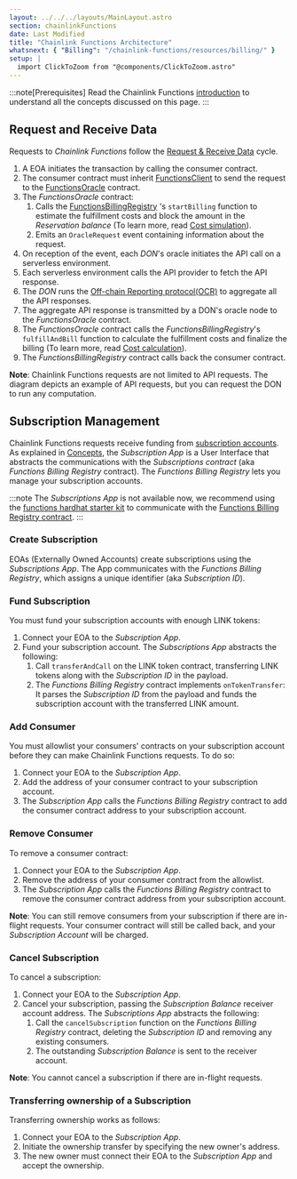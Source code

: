 ```yaml
---
layout: ../../../layouts/MainLayout.astro
section: chainlinkFunctions
date: Last Modified
title: "Chainlink Functions Architecture"
whatsnext: { "Billing": "/chainlink-functions/resources/billing/" }
setup: |
  import ClickToZoom from "@components/ClickToZoom.astro"
---
```


:::note[Prerequisites]
Read the Chainlink Functions [introduction](/chainlink-functions/) to understand all the concepts discussed on this page.
:::

## Request and Receive Data

<ClickToZoom src='/images/chainlink-functions/requestAndReceive.png' />

Requests to _Chainlink Functions_ follow the [Request & Receive Data](/chainlink-functions/resources/concepts/) cycle.

1. A EOA initiates the transaction by calling the consumer contract.
1. The consumer contract must inherit [FunctionsClient](https://github.com/smartcontractkit/chainlink/blob/develop/contracts/src/v0.8/dev/functions/FunctionsClient.sol) to send the request to the [FunctionsOracle](https://github.com/smartcontractkit/chainlink/blob/develop/contracts/src/v0.8/dev/functions/FunctionsOracle.sol) contract.
1. The _FunctionsOracle_ contract:
   1. Calls the [FunctionsBillingRegistry](https://github.com/smartcontractkit/chainlink/blob/develop/contracts/src/v0.8/dev/functions/FunctionsBillingRegistry.sol) 's `startBilling` function to estimate the fulfillment costs and block the amount in the _Reservation balance_ (To learn more, read [Cost simulation](/chainlink-functions/resources/billing#cost-simulation-reservation)).
   1. Emits an `OracleRequest` event containing information about the request.
1. On reception of the event, each _DON_'s oracle initiates the API call on a serverless environment.
1. Each serverless environment calls the API provider to fetch the API response.
1. The _DON_ runs the [Off-chain Reporting protocol(OCR)](/chainlink-functions/resources/concepts/) to aggregate all the API responses.
1. The aggregate API response is transmitted by a DON's oracle node to the _FunctionsOracle_ contract.
1. The _FunctionsOracle_ contract calls the _FunctionsBillingRegistry_'s `fulfillAndBill` function to calculate the fulfillment costs and finalize the billing (To learn more, read [Cost calculation](/chainlink-functions/resources/billing#cost-calculation-fulfillment)).
1. The _FunctionsBillingRegistry_ contract calls back the consumer contract.

**Note**: Chainlink Functions requests are not limited to API requests. The diagram depicts an example of API requests, but you can request the DON to run any computation.

## Subscription Management

Chainlink Functions requests receive funding from [subscription accounts](/chainlink-functions/resources/concepts/). As explained in [Concepts](/chainlink-functions/resources/concepts/), the _Subscription App_ is a User Interface that abstracts the communications with the _Subscriptions contract_ (aka _Functions Billing Registry_ contract). The _Functions Billing Registry_ lets you manage your subscription accounts.

:::note
The _Subscriptions App_ is not available now, we recommend using the [functions hardhat starter kit](https://github.com/smartcontractkit/functions-hardhat-starter-kit) to communicate with the [Functions Billing Registry contract](https://github.com/smartcontractkit/chainlink/blob/develop/contracts/src/v0.8/dev/functions/FunctionsBillingRegistry.sol).
:::

### Create Subscription

<ClickToZoom src='/images/chainlink-functions/subscription/createSubscription.png' />

EOAs (Externally Owned Accounts) create subscriptions using the _Subscriptions App_. The App communicates with the _Functions Billing Registry_, which assigns a unique identifier (aka _Subscription ID_).

### Fund Subscription

<ClickToZoom src='/images/chainlink-functions/subscription/fundSubscription.png' />

You must fund your subscription accounts with enough LINK tokens:

1. Connect your EOA to the _Subscription App_.
1. Fund your subscription account. The _Subscriptions App_ abstracts the following:
   1. Call `transferAndCall` on the LINK token contract, transferring LINK tokens along with the _Subscription ID_ in the payload.
   1. The _Functions Billing Registry_ contract implements `onTokenTransfer`: It parses the _Subscription ID_ from the payload and funds the subscription account with the transferred LINK amount.

### Add Consumer

<ClickToZoom src='/images/chainlink-functions/subscription/addConsumer.png' />

You must allowlist your consumers' contracts on your subscription account before they can make Chainlink Functions requests. To do so:

1. Connect your EOA to the _Subscription App_.
1. Add the address of your consumer contract to your subscription account.
1. The _Subscription App_ calls the _Functions Billing Registry_ contract to add the consumer contract address to your subscription account.

### Remove Consumer

<ClickToZoom src='/images/chainlink-functions/subscription/removeConsumer.png' />

To remove a consumer contract:

1. Connect your EOA to the _Subscription App_.
1. Remove the address of your consumer contract from the allowlist.
1. The _Subscription App_ calls the _Functions Billing Registry_ contract to remove the consumer contract address from your subscription account.

**Note**: You can still remove consumers from your subscription if there are in-flight requests. Your consumer contract will still be called back, and your _Subscription Account_ will be charged.

### Cancel Subscription

<ClickToZoom src='/images/chainlink-functions/subscription/cancelSubscription.png' />

To cancel a subscription:

1. Connect your EOA to the _Subscription App_.
1. Cancel your subscription, passing the _Subscription Balance_ receiver account address. The _Subscriptions App_ abstracts the following:
   1. Call the `cancelSubscription` function on the _Functions Billing Registry_ contract, deleting the _Subscription ID_ and removing any existing consumers.
   1. The outstanding _Subscription Balance_ is sent to the receiver account.

**Note**: You cannot cancel a subscription if there are in-flight requests.

### Transferring ownership of a Subscription

Transferring ownership works as follows:

1. Connect your EOA to the _Subscription App_.
1. Initiate the ownership transfer by specifying the new owner's address.
1. The new owner must connect their EOA to the _Subscription App_ and accept the ownership.
